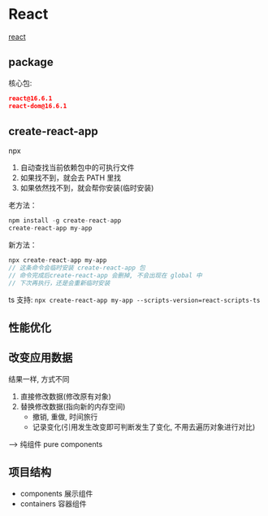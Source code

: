 # React

[react](https://react.docschina.org/)

## package

核心包:

```json
react@16.6.1
react-dom@16.6.1
```

## create-react-app

npx

1. 自动查找当前依赖包中的可执行文件
2. 如果找不到，就会去 PATH 里找
3. 如果依然找不到，就会帮你安装(临时安装)

老方法：

```javascript
npm install -g create-react-app
create-react-app my-app
```

新方法：

```javascript
npx create-react-app my-app
// 这条命令会临时安装 create-react-app 包
// 命令完成后create-react-app 会删掉, 不会出现在 global 中
// 下次再执行，还是会重新临时安装
```

ts 支持: `npx create-react-app my-app --scripts-version=react-scripts-ts`

## 性能优化

## 改变应用数据

结果一样, 方式不同

1. 直接修改数据(修改原有对象)
2. 替换修改数据(指向新的内存空间)
    - 撤销, 重做, 时间旅行
    - 记录变化(引用发生改变即可判断发生了变化, 不用去遍历对象进行对比)

--> 纯组件 pure components

## 项目结构

- components 展示组件
- containers 容器组件

